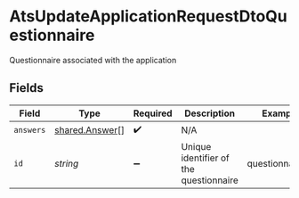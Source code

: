 # AtsUpdateApplicationRequestDtoQuestionnaire

Questionnaire associated with the application


## Fields

| Field                                                   | Type                                                    | Required                                                | Description                                             | Example                                                 |
| ------------------------------------------------------- | ------------------------------------------------------- | ------------------------------------------------------- | ------------------------------------------------------- | ------------------------------------------------------- |
| `answers`                                               | [shared.Answer](../../../sdk/models/shared/answer.md)[] | :heavy_check_mark:                                      | N/A                                                     |                                                         |
| `id`                                                    | *string*                                                | :heavy_minus_sign:                                      | Unique identifier of the questionnaire                  | questionnaire_1                                         |